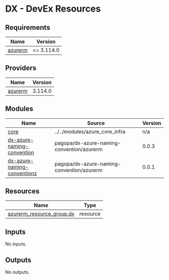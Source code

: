 # DX - DevEx Resources

<!-- markdownlint-disable -->
<!-- BEGIN_TF_DOCS -->
## Requirements

| Name | Version |
|------|---------|
| <a name="requirement_azurerm"></a> [azurerm](#requirement\_azurerm) | <= 3.114.0 |

## Providers

| Name | Version |
|------|---------|
| <a name="provider_azurerm"></a> [azurerm](#provider\_azurerm) | 3.114.0 |

## Modules

| Name | Source | Version |
|------|--------|---------|
| <a name="module_core"></a> [core](#module\_core) | ../../modules/azure_core_infra | n/a |
| <a name="module_dx-azure-naming-convention"></a> [dx-azure-naming-convention](#module\_dx-azure-naming-convention) | pagopa/dx-azure-naming-convention/azurerm | 0.0.3 |
| <a name="module_dx-azure-naming-conventionz"></a> [dx-azure-naming-conventionz](#module\_dx-azure-naming-conventionz) | pagopa/dx-azure-naming-convention/azurerm | 0.0.1 |

## Resources

| Name | Type |
|------|------|
| [azurerm_resource_group.dx](https://registry.terraform.io/providers/hashicorp/azurerm/latest/docs/resources/resource_group) | resource |

## Inputs

No inputs.

## Outputs

No outputs.
<!-- END_TF_DOCS -->
